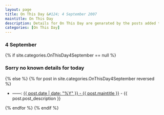```yaml
---
layout: page
title: On This Day &#124; 4 September 2007
maintitle: On This Day
description: Details for On This Day are genarated by the posts added to the website so the content is subject to changes/updates over time.
categories: [On This Day]
---
```


<h3>4 September</h3>

{% if site.categories.OnThisDay4September == null %}
  <h3>Sorry no known details for today</h3>
{% else %}
{% for post in site.categories.OnThisDay4September reversed %}
<ul>
<li> ——: <a href="{{ post.url }}">{{ post.date | date: "%Y" }} - {{ post.maintitle }}</a> - {{ post.post_description }}</li>
</ul>

{% endfor %}
{% endif %}

